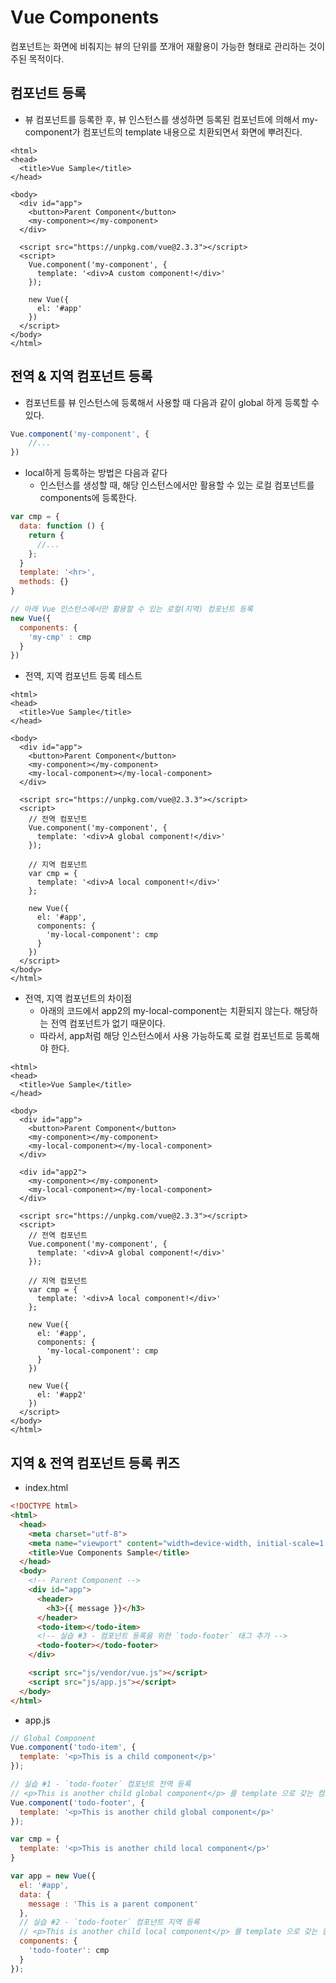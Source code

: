 # Vue Components

컴포넌트는 화면에 비춰지는 뷰의 단위를 쪼개어 재활용이 가능한 형태로 관리하는 것이 주된 목적이다.

## 컴포넌트 등록

* 뷰 컴포넌트를 등록한 후, 뷰 인스턴스를 생성하면 등록된 컴포넌트에 의해서 my-component가 컴포넌트의 template 내용으로 치환되면서 화면에 뿌려진다.

```vue
<html>
<head>
  <title>Vue Sample</title>
</head>

<body>
  <div id="app">
    <button>Parent Component</button>
    <my-component></my-component>
  </div>

  <script src="https://unpkg.com/vue@2.3.3"></script>
  <script>
    Vue.component('my-component', {
      template: '<div>A custom component!</div>'
    });

    new Vue({
      el: '#app'
    })
  </script>
</body>
</html>
```

## 전역 & 지역 컴포넌트 등록

* 컴포넌트를 뷰 인스턴스에 등록해서 사용할 때 다음과 같이 global 하게 등록할 수 있다.

```js
Vue.component('my-component', {
	//...
})
```

* local하게 등록하는 방법은 다음과 같다
  * 인스턴스를 생성할 때, 해당 인스턴스에서만 활용할 수 있는 로컬 컴포넌트를 components에 등록한다.

```js
var cmp = {
  data: function () {
    return {
      //...
    };
  }
  template: '<hr>',
  methods: {}
}

// 아래 Vue 인스턴스에서만 활용할 수 있는 로컬(지역) 컴포넌트 등록
new Vue({
  components: {
    'my-cmp' : cmp
  }
})
```

* 전역, 지역 컴포넌트 등록 테스트

```vue
<html>
<head>
  <title>Vue Sample</title>
</head>

<body>
  <div id="app">
    <button>Parent Component</button>
    <my-component></my-component>
    <my-local-component></my-local-component>
  </div>

  <script src="https://unpkg.com/vue@2.3.3"></script>
  <script>
    // 전역 컴포넌트
    Vue.component('my-component', {
      template: '<div>A global component!</div>'
    });

    // 지역 컴포넌트
    var cmp = {
      template: '<div>A local component!</div>'
    };

    new Vue({
      el: '#app',
      components: {
        'my-local-component': cmp
      }
    })
  </script>
</body>
</html>

```

* 전역, 지역 컴포넌트의 차이점
  * 아래의 코드에서 app2의 my-local-component는 치환되지 않는다. 해당하는 전역 컴포넌트가 없기 때문이다. 
  * 따라서, app처럼 해당 인스턴스에서 사용 가능하도록 로컬 컴포넌트로 등록해야 한다.

```vue
<html>
<head>
  <title>Vue Sample</title>
</head>

<body>
  <div id="app">
    <button>Parent Component</button>
    <my-component></my-component>
    <my-local-component></my-local-component>
  </div>

  <div id="app2">
    <my-component></my-component>
    <my-local-component></my-local-component>
  </div>

  <script src="https://unpkg.com/vue@2.3.3"></script>
  <script>
    // 전역 컴포넌트
    Vue.component('my-component', {
      template: '<div>A global component!</div>'
    });

    // 지역 컴포넌트
    var cmp = {
      template: '<div>A local component!</div>'
    };

    new Vue({
      el: '#app',
      components: {
        'my-local-component': cmp
      }
    })

    new Vue({
      el: '#app2'
    })
  </script>
</body>
</html>
```

## 지역 & 전역 컴포넌트 등록 퀴즈

* index.html

```html
<!DOCTYPE html>
<html>
  <head>
    <meta charset="utf-8">
    <meta name="viewport" content="width=device-width, initial-scale=1.0">
    <title>Vue Components Sample</title>
  </head>
  <body>
    <!-- Parent Component -->
    <div id="app">
      <header>
        <h3>{{ message }}</h3>
      </header>
      <todo-item></todo-item>
      <!-- 실습 #3 - 컴포넌트 등록을 위한 `todo-footer` 태그 추가 -->
      <todo-footer></todo-footer>
    </div>

    <script src="js/vendor/vue.js"></script>
    <script src="js/app.js"></script>
  </body>
</html>
```

* app.js

```js
// Global Component
Vue.component('todo-item', {
  template: '<p>This is a child component</p>'
});

// 실습 #1 - `todo-footer` 컴포넌트 전역 등록
// <p>This is another child global component</p> 를 template 으로 갖는 컴포넌트를 등록해보세요.
Vue.component('todo-footer', {
  template: '<p>This is another child global component</p>'
});

var cmp = {
  template: '<p>This is another child local component</p>'
}

var app = new Vue({
  el: '#app',
  data: {
    message : 'This is a parent component'
  },
  // 실습 #2 - `todo-footer` 컴포넌트 지역 등록
  // <p>This is another child local component</p> 를 template 으로 갖는 컴포넌트를 등록해보세요.
  components: {
    'todo-footer': cmp
  }
});
```

